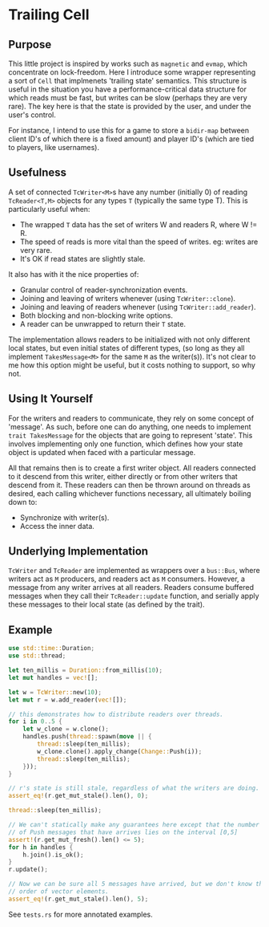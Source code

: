 # Trailing Cell

## Purpose
This little project is inspired by works such as `magnetic` and `evmap`, which concentrate on lock-freedom. Here I introduce some wrapper representing a sort of `Cell` that implmenets 'trailing state' semantics. This structure is useful in the situation you have a performance-critical data structure for which reads must be fast, but writes can be slow (perhaps they are very rare). The key here is that the state is provided by the user, and under the user's control.

For instance, I intend to use this for a game to store a `bidir-map` between client ID's of which there is a fixed amount) and player ID's (which are tied to players, like usernames).

## Usefulness

A set of connected `TcWriter<M>`s have any number (initially 0) of reading
`TcReader<T,M>` objects for any types `T` (typically the same type T).
This is particularly useful when:
 * The wrapped `T` data has the set of writers W and readers R, where W != R.
 * The speed of reads is more vital than the speed of writes.
      eg: writes are very rare.
 * It's OK if read states are slightly stale.
 
It also has with it the nice properties of:
 * Granular control of reader-synchronization events.
 * Joining and leaving of writers whenever (using `TcWriter::clone`).
 * Joining and leaving of readers whenever (using `TcWriter::add_reader`).
 * Both blocking and non-blocking write options.
 * A reader can be unwrapped to return their `T` state.

The implementation allows readers to be initialized with not only different
local states, but even initial states of different types, (so long as they
all implement `TakesMessage<M>` for the same `M` as the writer(s)). It's not
clear to me how this option might be useful, but it costs nothing to
support, so why not.

## Using It Yourself

For the writers and readers to communicate, they rely on some concept of 'message'. As such, before one can do anything, one needs to implement `trait TakesMessage` for the objects that are going to represent 'state'. This involves implementing only one function, which defines how your state object is updated when faced with a particular message.

All that remains then is to create a first writer object. All readers connected to it descend from this writer, either directly or from other writers that descend from it. These readers can then be thrown around on threads as desired, each calling whichever functions necessary, all ultimately boiling down to:
 * Synchronize with writer(s).
 * Access the inner data.

## Underlying Implementation

`TcWriter` and `TcReader` are implemented as wrappers over a `bus::Bus`, where writers act as `M` producers, and readers act as `M` consumers. However, a message from any writer arrives at all readers. Readers consume buffered messages when they call their `TcReader::update` function, and serially apply these messages to their local state (as defined by the trait).


## Example

```rust
use std::time::Duration;
use std::thread;

let ten_millis = Duration::from_millis(10);
let mut handles = vec![];

let w = TcWriter::new(10);
let mut r = w.add_reader(vec![]);

// this demonstrates how to distribute readers over threads.
for i in 0..5 {
	let w_clone = w.clone();
	handles.push(thread::spawn(move || {
		thread::sleep(ten_millis);
		w_clone.clone().apply_change(Change::Push(i));
		thread::sleep(ten_millis);
	}));
}

// r's state is still stale, regardless of what the writers are doing.
assert_eq!(r.get_mut_stale().len(), 0);

thread::sleep(ten_millis);

// We can't statically make any guarantees here except that the number 
// of Push messages that have arrives lies on the interval [0,5]
assert!(r.get_mut_fresh().len() <= 5);
for h in handles {
	h.join().is_ok();
}
r.update();

// Now we can be sure all 5 messages have arrived, but we don't know the
// order of vector elements.
assert_eq!(r.get_mut_stale().len(), 5);
```

See `tests.rs` for more annotated examples.